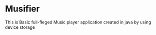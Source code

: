 # Musifier
This is Basic full-fleged Music player  application created in java by using device storage 
